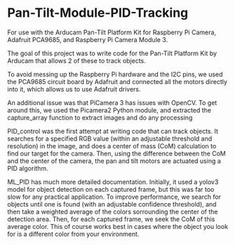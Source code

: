 # Pan-Tilt-Module-PID-Tracking
For use with the Arducam Pan-Tilt Platform Kit for Raspberry Pi Camera, Adafruit PCA9685, and Raspberry Pi Camera Module 3. 

The goal of this project was to write code for the Pan-Tilt Platform Kit by Arducam that allows 2 of these to track objects. 

To avoid messing up the Raspberry Pi hardware and the I2C pins, we used the PCA9685 circuit board by Adafruit and connected all the motors directly into it, which allows us to use Adafruit drivers.

An additional issue was that PiCamera 3 has issues with OpenCV. To get around this, we used the Picamera2 Python module, and extracted the capture_array function to extract images and do any processing

PID_control was the first attempt at writing code that can track objects. It searches for a specified RGB value (within an adjustable threshold and resolution) in the image, and does a center of mass (CoM) calculation to find our target for the camera. Then, using the difference between the CoM and the center of the camera, the pan and tilt motors are actuated using a PID algorithm. 

ML_PID has much more detailed documentation. Initially, it used a yolov3 model for object detection on each captured frame, but this was far too slow for any practical application. To improve performance, we search for objects until one is found (with an adjustable confidence threshold), and then take a weighted average of the colors sorrounding the center of the detection area. Then, for each captured frame, we seek the CoM of this average color. This of course works best in cases where the object you look for is a different color from your environment.

